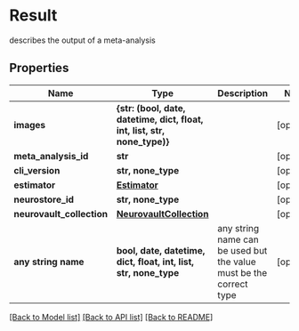 # Result

describes the output of a meta-analysis

## Properties
Name | Type | Description | Notes
------------ | ------------- | ------------- | -------------
**images** | **{str: (bool, date, datetime, dict, float, int, list, str, none_type)}** |  | [optional] 
**meta_analysis_id** | **str** |  | [optional] 
**cli_version** | **str, none_type** |  | [optional] 
**estimator** | [**Estimator**](Estimator.md) |  | [optional] 
**neurostore_id** | **str, none_type** |  | [optional] 
**neurovault_collection** | [**NeurovaultCollection**](NeurovaultCollection.md) |  | [optional] 
**any string name** | **bool, date, datetime, dict, float, int, list, str, none_type** | any string name can be used but the value must be the correct type | [optional]

[[Back to Model list]](../README.md#documentation-for-models) [[Back to API list]](../README.md#documentation-for-api-endpoints) [[Back to README]](../README.md)


